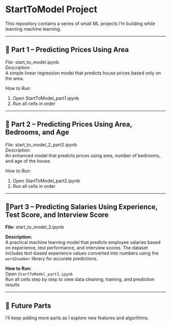 # StartToModel Project

This repository contains a series of small ML projects I’m building while learning machine learning.

---

## 📘 Part 1 – Predicting Prices Using Area
*File:* start_to_model.ipynb  
*Description:*  
A simple linear regression model that predicts house prices based only on the area.

*How to Run:*
1. Open StartToModel_part1.ipynb
2. Run all cells in order

---

## 📗 Part 2 – Predicting Prices Using Area, Bedrooms, and Age
*File:* start_to_model_2_part2.ipynb  
*Description:*  
An enhanced model that predicts prices using area, number of bedrooms, and age of the house.

*How to Run:*
1. Open StartToModel_part2.ipynb
2. Run all cells in order

---

## 📘Part 3 – Predicting Salaries Using Experience, Test Score, and Interview Score

**File:** start_to_model_3.ipynb

**Description:**  
A practical machine learning model that predicts employee salaries based on experience, test performance, and interview scores. The dataset includes text-based experience values converted into numbers using the `word2number` library for accurate predictions.

**How to Run:**  
Open `StartToModel_part3.ipynb`  
Run all cells step by step to view data cleaning, training, and prediction results


---

## 🧠 Future Parts
I’ll keep adding more parts as I explore new features and algorithms.
